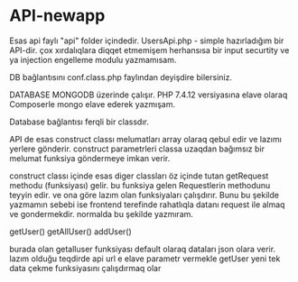# API-newapp

Esas api faylı "api" folder içindedir. 
UsersApi.php - simple hazırladığım bir API-dir. çox xırdalıqlara diqqet etmemişem herhansısa bir input securtity ve ya injection engelleme modulu yazmamısam.

DB bağlantısını conf.class.php faylından deyişdire bilersiniz. 

DATABASE MONGODB üzerinde çalışır. PHP 7.4.12 versiyasına elave olaraq Composerle mongo elave ederek yazmışam. 

Database bağlantısı ferqli bir classdır.

API de esas construct classı melumatları array olaraq qebul edir ve lazımı yerlere gönderir.
construct parametrleri classa uzaqdan bağımsız bir melumat funksiya göndermeye imkan verir.

construct classı içinde esas diger classları öz içinde tutan getRequest methodu (funksiyası) gelir.
bu funksiya gelen Requestlerin methodunu teyyin edir. ve ona göre lazım olan funksiyaları çalışdırır.
Bunu bu şekilde yazmamın sebebi ise frontend terefinde rahatlıqla datanı request ile almaq ve gondermekdir. normalda bu şekilde yazmıram.

getUser() 
getAllUser()
addUser() 

burada olan getalluser funksiyası default olaraq dataları json olara verir.
lazım olduğu teqdirde api url e elave parametr vermekle getUser yeni tek data çekme funksiyasını çalışdırmaq olar
